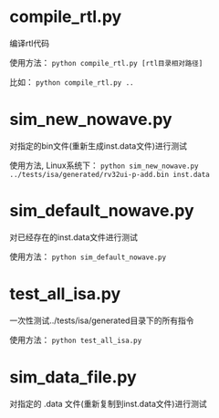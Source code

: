 # compile_rtl.py

编译rtl代码

使用方法： `python compile_rtl.py [rtl目录相对路径]`

比如： `python compile_rtl.py ..`

# sim_new_nowave.py

对指定的bin文件(重新生成inst.data文件)进行测试

使用方法, Linux系统下： `python sim_new_nowave.py ../tests/isa/generated/rv32ui-p-add.bin inst.data`

# sim_default_nowave.py

对已经存在的inst.data文件进行测试

使用方法： `python sim_default_nowave.py`

# test_all_isa.py

一次性测试../tests/isa/generated目录下的所有指令

使用方法： `python test_all_isa.py`

# sim_data_file.py

对指定的 .data 文件(重新复制到inst.data文件)进行测试

